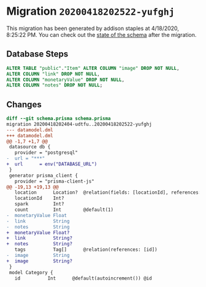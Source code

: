 # Migration `20200418202522-yufghj`

This migration has been generated by addison staples at 4/18/2020, 8:25:22 PM.
You can check out the [state of the schema](./schema.prisma) after the migration.

## Database Steps

```sql
ALTER TABLE "public"."Item" ALTER COLUMN "image" DROP NOT NULL,
ALTER COLUMN "link" DROP NOT NULL,
ALTER COLUMN "monetaryValue" DROP NOT NULL,
ALTER COLUMN "notes" DROP NOT NULL;
```

## Changes

```diff
diff --git schema.prisma schema.prisma
migration 20200418202404-udtfu..20200418202522-yufghj
--- datamodel.dml
+++ datamodel.dml
@@ -1,7 +1,7 @@
 datasource db {
   provider = "postgresql"
-  url = "***"
+  url      = env("DATABASE_URL")
 }
 generator prisma_client {
   provider = "prisma-client-js"
@@ -19,13 +19,13 @@
   location      Location?  @relation(fields: [locationId], references: [id])
   locationId    Int?
   spark         Int?
   count         Int        @default(1)
-  monetaryValue Float
-  link          String
-  notes         String
+  monetaryValue Float?
+  link          String?
+  notes         String?
   tags          Tag[]      @relation(references: [id])
-  image         String
+  image         String?
 }
 model Category {
   id          Int      @default(autoincrement()) @id
```


